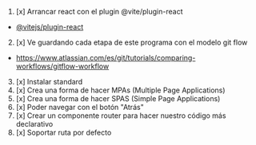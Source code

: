 1. [x] Arrancar react con el plugin @vite/plugin-react
  - [@vitejs/plugin-react](https://snyk.io/advisor/npm-package/@vitejs/plugin-react)
2. [x] Ve guardando cada etapa de este programa con el modelo git flow
  - https://www.atlassian.com/es/git/tutorials/comparing-workflows/gitflow-workflow
3. [x] Instalar standard
4. [x] Crea una forma de hacer MPAs (Multiple Page Applications) 
5. [x] Crea una forma de hacer SPAS (Simple Page Applications)
6. [x] Poder navegar con el botón "Atrás"
7. [x] Crear un componente router para hacer nuestro código más declarativo
8. [x] Soportar ruta por defecto
